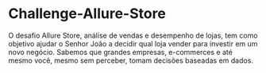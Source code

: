 # Challenge-Allure-Store
O desafio Allure Store, análise de vendas e desempenho de lojas, tem como objetivo ajudar o Senhor João a decidir qual loja vender para investir em um novo negócio. Sabemos que grandes empresas, e-commerces e até mesmo você, mesmo sem perceber, tomam decisões baseadas em dados.

